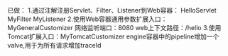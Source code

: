 已做：
1.通过注解注册Servlet、Filter、Listener到Web容器：
    HelloServlet
    MyFilter
    MyListener
2.使用Web容器通用参数扩展入口：MyGeneralCustomizer
    网络监听端口：8080
    web上下文路径：/hello
3.使用Tomcat扩展入口：MyTomcatCustomizer
    engine容器中的pipeline增加一个valve,用于为所有请求增加traceId